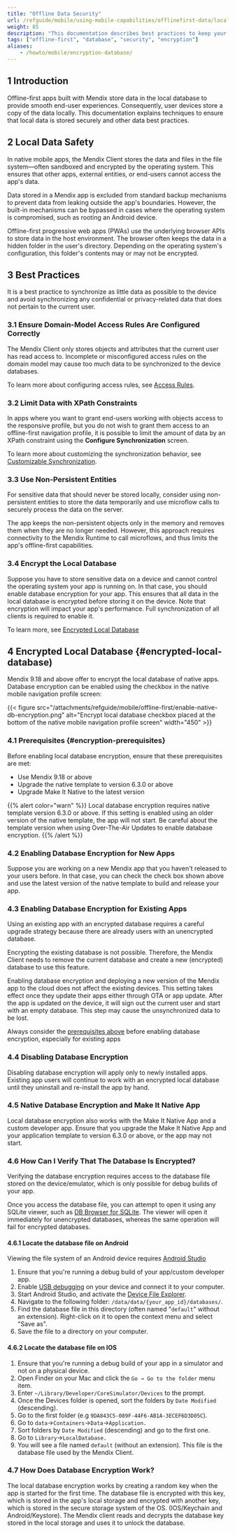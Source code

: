 ```yaml
---
title: "Offline Data Security"
url: /refguide/mobile/using-mobile-capabilities/offlinefirst-data/local-data-security/
weight: 85
description: "This documentation describes best practices to keep your offline data secure."
tags: ["offline-first", "database", "security", "encryption"]
aliases:
    - /howto/mobile/encryption-database/
---
```


## 1 Introduction

Offline-first apps built with Mendix store data in the local database to provide smooth end-user experiences. Consequently, user devices store a copy of the data locally. This documentation explains techniques to ensure that local data is stored securely and other data best practices.

## 2 Local Data Safety

In native mobile apps, the Mendix Client stores the data and files in the file system—often sandboxed and encrypted by the operating system. This ensures that other apps, external entities, or end-users cannot access the app's data. 

Data stored in a Mendix app is excluded from standard backup mechanisms to prevent data from leaking outside the app's boundaries. However, the built-in mechanisms can be bypassed in cases where the operating system is compromised, such as rooting an Android device.

Offline-first progressive web apps (PWAs) use the underlying browser APIs to store data in the host environment. The browser often keeps the data in a hidden folder in the user's directory. Depending on the operating system's configuration, this folder's contents may or may not be encrypted.

## 3 Best Practices

It is a best practice to synchronize as little data as possible to the device and avoid synchronizing any confidential or privacy-related data that does not pertain to the current user.

### 3.1 Ensure Domain-Model Access Rules Are Configured Correctly

The Mendix Client only stores objects and attributes that the current user has read access to. Incomplete or misconfigured access rules on the domain model may cause too much data to be synchronized to the device databases.

To learn more about configuring access rules, see [Access Rules](/refguide/access-rules/).

### 3.2 Limit Data with XPath Constraints

In apps where you want to grant end-users working with objects access to the responsive profile, but you do not wish to grant them access to an offline-first navigation profile, it is possible to limit the amount of data by an XPath constraint using the **Configure Synchronization** screen.

To learn more about customizing the synchronization behavior, see [Customizable Synchronization](/refguide/mobile/using-mobile-capabilities/offlinefirst-data/synchronization/#customizable-synchronization).

### 3.3 Use Non-Persistent Entities

For sensitive data that should never be stored locally, consider using non-persistent entities to store the data temporarily and use microflow calls to securely process the data on the server. 

The app keeps the non-persistent objects only in the memory and removes them when they are no longer needed. However, this approach requires connectivity to the Mendix Runtime to call microflows, and thus limits the app's offline-first capabilities.

### 3.4 Encrypt the Local Database

Suppose you have to store sensitive data on a device and cannot control the operating system your app is running on. In that case, you should enable database encryption for your app. This ensures that all data in the local database is encrypted before storing it on the device. Note that encryption will impact your app's performance. Full synchronization of all clients is required to enable it.

To learn more, see [Encrypted Local Database](#encrypted-local-database)

## 4 Encrypted Local Database {#encrypted-local-database)

Mendix 9.18 and above offer to encrypt the local database of native apps. Database encryption can be enabled using the checkbox in the native mobile navigation profile screen:

{{< figure src="/attachments/refguide/mobile/offline-first/enable-native-db-encryption.png" alt="Encrypt local database checkbox placed at the bottom of the native mobile navigation profile screen" width="450"  >}}

### 4.1 Prerequisites {#encryption-prerequisites}

Before enabling local database encryption, ensure that these prerequisites are met:

* Use Mendix 9.18 or above
* Upgrade the native template to version 6.3.0 or above
* Upgrade Make It Native to the latest version

{{% alert color="warn" %}}
Local database encryption requires native template version 6.3.0 or above. If this setting is enabled using an older version of the native template, the app will not start. Be careful about the template version when using Over-The-Air Updates to enable database encryption.
{{% /alert %}}

### 4.2 Enabling Database Encryption for New Apps

Suppose you are working on a new Mendix app that you haven't released to your users before. In that case, you can check the check box shown above and use the latest version of the native template to build and release your app.


### 4.3 Enabling Database Encryption for Existing Apps

Using an existing app with an encrypted database requires a careful upgrade strategy because there are already users with an unencrypted database. 

Encrypting the existing database is not possible. Therefore, the Mendix Client needs to remove the current database and create a new (encrypted) database to use this feature.

Enabling database encryption and deploying a new version of the Mendix app to the cloud does not affect the existing devices. This setting takes effect once they update their apps either through OTA or app update. After the app is updated on the device, it will sign out the current user and start with an empty database. This step may cause the unsynchronized data to be lost. 

Always consider the [prerequisites above](#encryption-prerequisites) before enabling database encryption, especially for existing apps

### 4.4 Disabling Database Encryption

Disabling database encryption will apply only to newly installed apps. Existing app users will continue to work with an encrypted local database until they uninstall and re-install the app by hand.   

### 4.5 Native Database Encryption and Make It Native App

Local database encryption also works with the Make It Native App and a custom developer app. Ensure that you upgrade the Make It Native App and your application template to version 6.3.0 or above, or the app may not start.

### 4.6 How Can I Verify That The Database Is Encrypted?

Verifying the database encryption requires access to the database file stored on the device/emulator, which is only possible for debug builds of your app. 

Once you access the database file, you can attempt to open it using any SQLite viewer, such as [DB Browser for SQLite](https://sqlitebrowser.org/). The viewer will open it immediately for unencrypted databases, whereas the same operation will fail for encrypted databases.

#### 4.6.1 Locate the database file on Android

Viewing the file system of an Android device requires [Android Studio](https://developer.android.com/studio/)

1. Ensure that you're running a debug build of your app/custom developer app.
1. Enable [USB debugging](https://developer.android.com/studio/debug/dev-options) on your device and connect it to your computer.
1. Start Android Studio, and activate the [Device File Explorer](https://developer.android.com/studio/debug/device-file-explorer).
1. Navigate to the following folder: `/data/data/{your_app_id}/databases/`.
1. Find the database file in this directory (often named "`default`" without an extension). Right-click on it to open the context menu and select "Save as". 
1. Save the file to a directory on your computer.

#### 4.6.2 Locate the database file on IOS

1. Ensure that you're running a debug build of your app in a simulator and not on a physical device.
1. Open Finder on your Mac and click the `Go → Go to the folder` menu item.
1. Enter `~/Library/Developer/CoreSimulator/Devices` to the prompt.
1. Once the Devices folder is opened, sort the folders by `Date Modified` (descending).
1. Go to the first folder (e.g `9DA843C5-089F-44F6-AB1A-3ECEF6D3D05C`).
1. Go to `data`->`Containers`->`Data`->`Application.`
1. Sort folders by `Date Modified` (descending) and go to the first one.
1. Go to `Library`->`LocalDatabase.`
1. You will see a file named `default` (without an extension). This file is the database file used by the Mendix Client.

### 4.7 How Does Database Encryption Work?

The local database encryption works by creating a random key when the app is started for the first time. The database file is encrypted with this key, which is stored in the app's local storage and encrypted with another key, which is stored in the secure storage system of the OS. (IOS/Keychain and Android/Keystore). The Mendix client reads and decrypts the database key stored in the local storage and uses it to unlock the database.